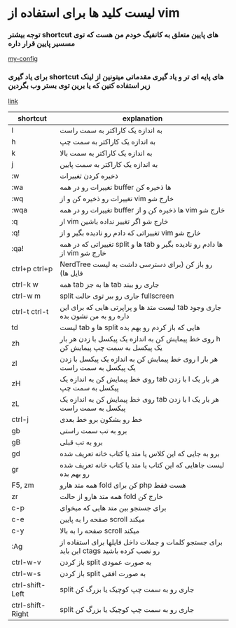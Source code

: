 # لیست کلید ها برای استفاده از vim

### توجه بیشتر shortcut های پایین متعلق به کانفیگ خودم من هست که توی مسسیر پایین قرار داره

[my-config](https://github.com/alikaramniya/vim.git)

### برای یاد گیری shortcut های پایه ای تر و یاد گیری مقدماتی میتونین از لینک زیر استفاده کنین که یا برین توی بستر وب بگردین

[link](https://otedia.com/%d8%a2%d9%85%d9%88%d8%b2%d8%b4-%d9%88%db%8c%d8%b1%d8%a7%db%8c%d8%b4%da%af%d8%b1-vim/)

| shortcut         | explanation                                                                           |
| ---------------- | ------------------------------------------------------------------------------------- |
| l                | به اندازه یک کاراکتر به سمت راست                                                      |
| h                | به اندازه یک کاراکتر به سمت چپ                                                        |
| k                | به اندازه یک کاراکتر به سمت بالا                                                      |
| j                | به اندازه یک کاراکتر به سمت پایین                                                     |
| :w               | ذخیره کردن تغییرات                                                                    |
| :wa              | تغییرات رو در همه buffer ها ذخیره کن                                                  |
| :wq              | تغییرات رو ذخیره کن و از vim خارج شو                                                  |
| :wqa             | تغییرات رو در همه buffer ها ذخیره کن و از vim خارج شو                                 |
| :q               | از vim خارج شو اگر تغییر نداده باشین                                                  |
| :q!              | تغییراتی که دادم رو نادیده بگیر و از vim خارج شو                                      |
| :qa!             | تغییراتی که در همه split ها و tab ها دادم رو نادیده بگیر و از vim خارج شو             |
| ctrl+p ctrl+p    | ٔNerdTree رو باز کن (برای دسترسی داشت به لیست فایل ها)                                |
| ctrl-k w         | همه tab ها به جز tab جاری رو ببند                                                     |
| ctrl-w m         | split جاری رو ببر توی حالت fullscreen                                                 |
| ctrl-t ctrl-t    | لیست متد ها و پراپرتی هایی که برای این tab جاری وجود داره رو به من نشون بده           |
| td               | لیست tab ها و split هایی که باز کردم رو بهم بده                                       |
| zh               | روی خط پیمایش کن به اندازه یک پیکسل با زدن هر بار h یک پیکسل به سمت چپ پیمایش کن      |
| zl               | روی خط پیمایش کن به اندازه یک پیکسل با زدن l هر بار یک پیکسل به سمت راست              |
| zH               | روی خط پیمایش کن به اندازه یک tab با زدن l هر بار یک پیکسل به سمت چپ                  |
| zL               | روی خط پیمایش کن به اندازه یک tab با زدن l هر بار یک پیکسل به سمت راست                |
| ctrl-j           | خط رو بشکون برو خط بعدی                                                               |
| gb               | برو به تب سمت راستی                                                                   |
| gB               | برو به تب قبلی                                                                        |
| gd               | برو به جایی که این کلاس یا متد یا کتاب خانه تعریف شده                                 |
| gr               | لیست جاهایی که این کتاب یا متد یا کتاب خانه تعریف شده رو بهم بده                      |
| F5, zm           | همه متد هارو fold کن برای php هست فقط                                                 |
| zr               | همه متد هارو از حالت fold خارج کن                                                     |
| c-p              | برای جستجو بین متد هایی که میخوای                                                     |
| c-e              | صفحه را به پایین scroll میکند                                                         |
| c-y              | صفحه را به بالا scroll میکند                                                          |
| :Ag              | برای جستجو کلمات و جملات داخل فایلها برای استفاده از این باید ctags رو نصب کرده باشید |
| ctrl-w-v         | باز کردن split به صورت عمودی                                                          |
| ctrl-w-s         | باز کردن split به صورت افقی                                                           |
| ctrl-shift-Left  | split جاری رو به سمت چپ کوچیک یا بزرگ کن                                              |
| ctrl-shift-Right | split جاری رو به سمت چپ کوچیک یا بزرگ کن                                              |
